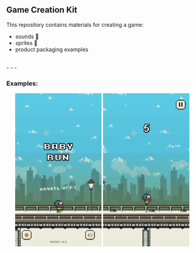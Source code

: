 ## Game Creation Kit

This repository contains materials for creating a game: 
- sounds 🎵
- sprites 💾
- product packaging examples 

<br />
- - - 

### Examples:

<div align="center" width="100%">
    <img width="45%" src="/Materials/Screenshots/1.png" />
    <img width="45%" src="/Materials/Screenshots/2.png" />
</div>
